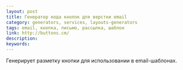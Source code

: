 ```yaml
---
layout: post
title: Генератор кода кнопок для верстки email
category: generators, services, layouts-generators
tags: email, кнопка, письмо, рассылка, шаблон
link: http://buttons.cm/
description:
keywords:
---
```


<p>Генерирует разметку кнопки для использовании в email-шаблонах.</p>
